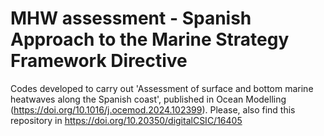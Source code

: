 # MHW assessment - Spanish Approach to the Marine Strategy Framework Directive
Codes developed to carry out 'Assessment of surface and bottom marine heatwaves along the Spanish coast', published in Ocean Modelling (https://doi.org/10.1016/j.ocemod.2024.102399). 
Please, also find this repository in 	https://doi.org/10.20350/digitalCSIC/16405
